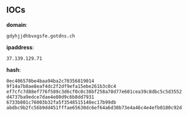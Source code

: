 
## IOCs

__domain__:

```text
gdyhjjdhbvxgsfe.gotdns.ch
```
__ipaddress__:

```text
37.139.129.71
```
__hash__:

```text
0ec406570be4baa94ba2c70356819014
9f14a7b8ae8eaf4dc2f2df9efa15ebe261b3c0c4
ef7cfc7d88ef776f589c3d6cf0c0c38bf258a70d77e601cea39c8dbc5c5d3552
d4737ba9edce7dae4e80d9c6b8dd7931
6733b801c76003b32fa5f3548515148ec17b99db
abdbc9b2fc56b9dd451fffae65630dc6ef64a6d30b73e4a46c4e4efb0180c92d
```